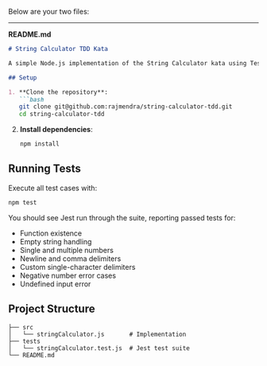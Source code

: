 Below are your two files:

---

**README.md**

````markdown
# String Calculator TDD Kata

A simple Node.js implementation of the String Calculator kata using Test-Driven Development (TDD) with Jest.

## Setup

1. **Clone the repository**:
   ```bash
   git clone git@github.com:rajmendra/string-calculator-tdd.git
   cd string-calculator-tdd
````

2. **Install dependencies**:

   ```bash
   npm install
   ```

## Running Tests

Execute all test cases with:

```bash
npm test
```

You should see Jest run through the suite, reporting passed tests for:

* Function existence
* Empty string handling
* Single and multiple numbers
* Newline and comma delimiters
* Custom single-character delimiters
* Negative number error cases
* Undefined input error

## Project Structure

```
├── src
│   └── stringCalculator.js       # Implementation
├── tests
│   └── stringCalculator.test.js  # Jest test suite
└── README.md
```
